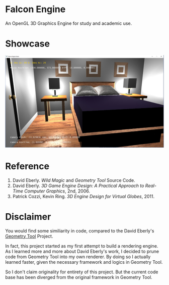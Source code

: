 Falcon Engine
===
An OpenGL 3D Graphics Engine for study and academic use.

Showcase
===
![Bedroom](case/Showcase.jpg)

Reference
===
1. David Eberly. *Wild Magic* and *Geometry Tool* Source Code.
2. David Eberly. *3D Game Engine Design: A Practical Approach to Real-Time Computer Graphics*, 2nd, 2006.
3. Patrick Cozzi, Kevin Ring. *3D Engine Design for Virtual Globes*, 2011.

Disclaimer
===
You would find some similiarity in code, compared to the David Eberly's [Geometry Tool](https://www.geometrictools.com/)
Project. 

In fact, this project started as my first attempt to build a rendering engine.
As I learned more and more about David Eberly's work, I decided to prune code from 
Geometry Tool into my own renderer. By doing so I actually learned faster, given 
the necessary framework and logics in Geometry Tool.

So I don't claim originality for entirety of this project. But the current code base
has been diverged from the original framework in Geometry Tool.
